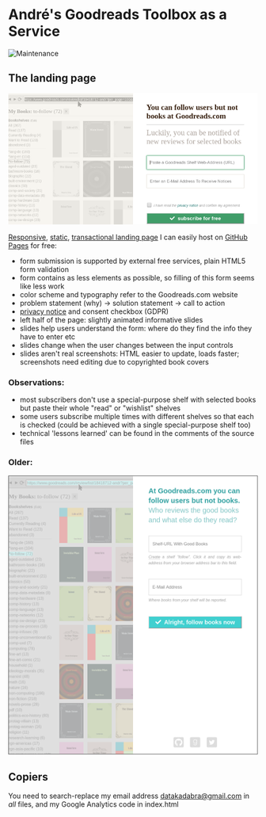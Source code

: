 # André's Goodreads Toolbox as a Service

![Maintenance](https://img.shields.io/maintenance/yes/2018.svg)


## The landing page

[![Screenshot](screenshot-20180611.png "Screenshot")](https://andre-st.github.io/goodreads/)

[Responsive](https://en.wikipedia.org/wiki/Responsive_web_design), [static](https://en.wikipedia.org/wiki/Static_web_page), [transactional landing page](https://en.wikipedia.org/wiki/Landing_page) I can easily host on [GitHub Pages](https://pages.github.com/) for free:
- form submission is supported by external free services, plain HTML5 form validation
- form contains as less elements as possible, so filling of this form seems like less work
- color scheme and typography refer to the Goodreads.com website
- problem statement (why) -> solution statement -> call to action
- [privacy notice](privacy.txt) and consent checkbox (GDPR)
- left half of the page: slightly animated informative slides 
- slides help users understand the form: where do they find the info they have to enter etc
- slides change when the user changes between the input controls
- slides aren't real screenshots: HTML easier to update, loads faster;<br>screenshots need editing due to copyrighted book covers

### Observations:

- most subscribers don't use a special-purpose shelf with selected books but paste their whole "read" or "wishlist" shelves
- some users subscribe multiple times with different shelves so that each is checked (could be achieved with a single special-purpose shelf too)
- technical 'lessons learned' can be found in the comments of the source files


### Older:

![Screenshot](screenshot-20180131.png "Screenshot")


## Copiers

You need to search-replace my email address datakadabra@gmail.com in _all_ files, and my Google Analytics code in index.html
